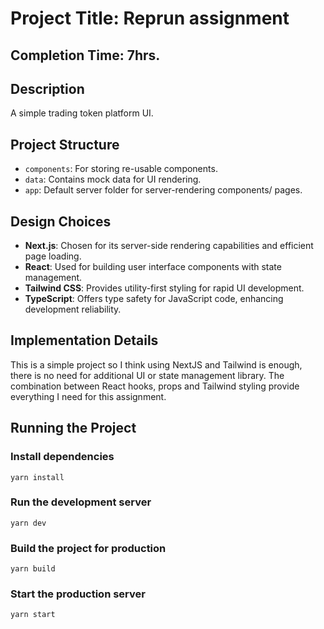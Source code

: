 # Project Title: Reprun assignment

## Completion Time: 7hrs.

## Description

A simple trading token platform UI.

## Project Structure
-   `components`: For storing re-usable components​​.
-   `data`: Contains mock data for UI rendering.
-   `app`: Default server folder for server-rendering components/ pages. 

## Design Choices

-   **Next.js**: Chosen for its server-side rendering capabilities and efficient page loading.
-   **React**: Used for building user interface components with state management.
-   **Tailwind CSS**: Provides utility-first styling for rapid UI development.
-   **TypeScript**: Offers type safety for JavaScript code, enhancing development reliability.

## Implementation Details
This is a simple project so I think using NextJS and Tailwind is enough, there is no need for additional UI or state management library. The combination between React hooks, props and Tailwind styling provide everything I need for this assignment.

## Running the Project
### Install dependencies

    yarn install

### Run the development server

    yarn dev

### Build the project for production

    yarn build

### Start the production server

    yarn start
